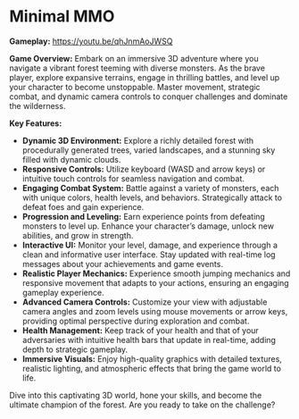 # Minimal MMO

**Gameplay:**
https://youtu.be/qhJnmAoJWSQ

**Game Overview:**
Embark on an immersive 3D adventure where you navigate a vibrant forest teeming with diverse monsters. As the brave player, explore expansive terrains, engage in thrilling battles, and level up your character to become unstoppable. Master movement, strategic combat, and dynamic camera controls to conquer challenges and dominate the wilderness.

**Key Features:**
- **Dynamic 3D Environment:** Explore a richly detailed forest with procedurally generated trees, varied landscapes, and a stunning sky filled with dynamic clouds.
- **Responsive Controls:** Utilize keyboard (WASD and arrow keys) or intuitive touch controls for seamless navigation and combat.
- **Engaging Combat System:** Battle against a variety of monsters, each with unique colors, health levels, and behaviors. Strategically attack to defeat foes and gain experience.
- **Progression and Leveling:** Earn experience points from defeating monsters to level up. Enhance your character’s damage, unlock new abilities, and grow in strength.
- **Interactive UI:** Monitor your level, damage, and experience through a clean and informative user interface. Stay updated with real-time log messages about your achievements and game events.
- **Realistic Player Mechanics:** Experience smooth jumping mechanics and responsive movement that adapts to your actions, ensuring an engaging gameplay experience.
- **Advanced Camera Controls:** Customize your view with adjustable camera angles and zoom levels using mouse movements or arrow keys, providing optimal perspective during exploration and combat.
- **Health Management:** Keep track of your health and that of your adversaries with intuitive health bars that update in real-time, adding depth to strategic gameplay.
- **Immersive Visuals:** Enjoy high-quality graphics with detailed textures, realistic lighting, and atmospheric effects that bring the game world to life.

Dive into this captivating 3D world, hone your skills, and become the ultimate champion of the forest. Are you ready to take on the challenge?
